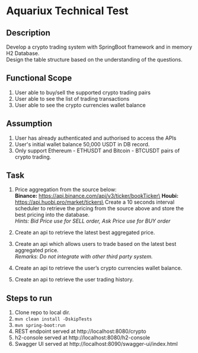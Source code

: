 # Aquariux Technical Test

## Description
Develop a crypto trading system with SpringBoot framework and in memory H2 Database.\
Design the table structure based on the understanding of the questions.

## Functional Scope
1. User able to buy/sell the supported crypto trading pairs
2. User able to see the list of trading transactions
3. User able to see the crypto currencies wallet balance

## Assumption
1. User has already authenticated and authorised to access the APIs
2. User's initial wallet balance 50,000 USDT in DB record.
3. Only support Ethereum - ETHUSDT and Bitcoin - BTCUSDT pairs of crypto trading.

## Task
1. Price aggregation from the source below:\
**Binance:** https://api.binance.com/api/v3/ticker/bookTicker\
**Houbi:** https://api.huobi.pro/market/tickers\
Create a 10 seconds interval scheduler to retrieve the pricing from the source above and store the best pricing into the database.\
*Hints: Bid Price use for SELL order, Ask Price use for BUY order*

2. Create an api to retrieve the latest best aggregated price.

3. Create an api which allows users to trade based on the latest best aggregated price.\
*Remarks: Do not integrate with other third party system.*

4. Create an api to retrieve the user’s crypto currencies wallet balance.

5. Create an api to retrieve the user trading history.

## Steps to run
1. Clone repo to local dir.
2. `mvn clean install -DskipTests`
3. `mvn spring-boot:run`
4. REST endpoint served at http://localhost:8080/crypto
5. h2-console served at http://localhost:8080/h2-console
6. Swagger UI served at http://localhost:8090/swagger-ui/index.html